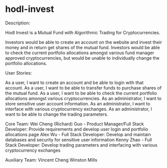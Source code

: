# hodl-invest

Description:

Hodl Invest is a Mutual Fund with Algorithmic Trading for Cryptocurrencies.

Investors would be able to create an account on the website and invest their money and in return get shares of the mutual fund. Investors would be able to check the current portfolio allocations amongst various fund manager approved cryptocurrencies, but would be unable to individually change the portfolio allocations. 

User Stories:

As a user, I want to create an account and be able to login with that account.
As a user, I want to be able to transfer funds to purchase shares of the mutual fund.
As a user, I want to be able to check the current portfolio allocations amongst various cryptocurrencies.
As an administrator, I want to store sensitive user account information.
As an administrator, I want to interface with various cryptocurrency exchanges.
As an administrator, I want to be able to change the trading parameters.

Core Team:
Wei Cheng (Richard) Guo - Product Manager/Full Stack Developer:
Provide requirements and develop user login and portfolio allocations page
Alex Wu - Full Stack Developer:
Develop and maintain databases and security for sensitive user information
Kenny Zhao - Full Stack Developer:
Develop trading parameters and interfacing with various cryptocurrency exchanges

Auxiliary Team:
Vincent Cheng
Winston Mills
